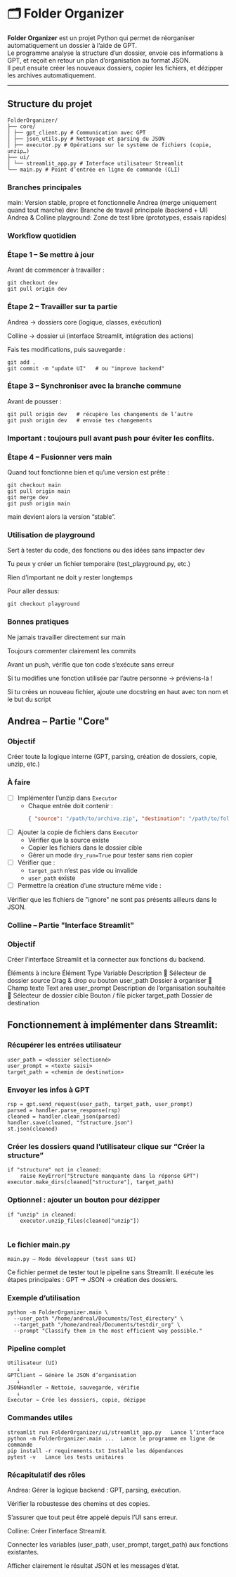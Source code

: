 # 🗂️ Folder Organizer

**Folder Organizer** est un projet Python qui permet de réorganiser automatiquement un dossier à l’aide de GPT.  
Le programme analyse la structure d’un dossier, envoie ces informations à GPT, et reçoit en retour un plan d’organisation au format JSON.  
Il peut ensuite créer les nouveaux dossiers, copier les fichiers, et dézipper les archives automatiquement.

---

## Structure du projet
```
FolderOrganizer/
├── core/
│ ├── gpt_client.py # Communication avec GPT
│ ├── json_utils.py # Nettoyage et parsing du JSON
│ ├── executor.py # Opérations sur le système de fichiers (copie, unzip…)
├── ui/
│ └── streamlit_app.py # Interface utilisateur Streamlit
└── main.py # Point d’entrée en ligne de commande (CLI)
```

### Branches principales

main:	Version stable, propre et fonctionnelle	Andrea (merge uniquement quand tout marche)
dev:	Branche de travail principale (backend + UI)	Andrea & Colline
playground:	Zone de test libre (prototypes, essais rapides)	

### Workflow quotidien
### Étape 1 – Se mettre à jour

Avant de commencer à travailler :

```
git checkout dev
git pull origin dev
```

### Étape 2 – Travailler sur ta partie

Andrea → dossiers core (logique, classes, exécution)

Colline → dossier ui (interface Streamlit, intégration des actions)

Fais tes modifications, puis sauvegarde :
```
git add .
git commit -m "update UI"   # ou "improve backend"
```

### Étape 3 – Synchroniser avec la branche commune

Avant de pousser :
```
git pull origin dev   # récupère les changements de l’autre
git push origin dev   # envoie tes changements
```

### Important : toujours pull avant push pour éviter les conflits.

### Étape 4 – Fusionner vers main

Quand tout fonctionne bien et qu’une version est prête :
```
git checkout main
git pull origin main
git merge dev
git push origin main
```

main devient alors la version “stable”.

### Utilisation de playground

Sert à tester du code, des fonctions ou des idées sans impacter dev

Tu peux y créer un fichier temporaire (test_playground.py, etc.)

Rien d’important ne doit y rester longtemps

Pour aller dessus: 
```
git checkout playground 
```

### Bonnes pratiques

Ne jamais travailler directement sur main

Toujours commenter clairement les commits

Avant un push, vérifie que ton code s’exécute sans erreur

Si tu modifies une fonction utilisée par l’autre personne → préviens-la !

Si tu crées un nouveau fichier, ajoute une docstring en haut avec ton nom et le but du script

##  Andrea – Partie "Core"

### Objectif
Créer toute la logique interne (GPT, parsing, création de dossiers, copie, unzip, etc.)

### À faire
- [ ] Implémenter l’unzip dans `Executor`
  - Chaque entrée doit contenir :
    ```json
    { "source": "/path/to/archive.zip", "destination": "/path/to/folder" }
    ```
- [ ] Ajouter la copie de fichiers dans `Executor`
  - Vérifier que la source existe  
  - Copier les fichiers dans le dossier cible  
  - Gérer un mode `dry_run=True` pour tester sans rien copier
- [ ] Vérifier que :
  - `target_path` n’est pas vide ou invalide  
  - `user_path` existe
- [ ] Permettre la création d’une structure même vide :

 Vérifier que les fichiers de "ignore" ne sont pas présents ailleurs dans le JSON.

### Colline – Partie "Interface Streamlit"
###  Objectif
Créer l’interface Streamlit et la connecter aux fonctions du backend.

Éléments à inclure
Élément	                         Type	                Variable	 Description
📁 Sélecteur de dossier source	Drag & drop ou bouton	user_path	Dossier à organiser
💬 Champ texte	                Text area	            user_prompt	Description de l’organisation souhaitée
🎯 Sélecteur de dossier cible	Bouton / file picker	target_path	Dossier de destination

## Fonctionnement à implémenter dans Streamlit:

### Récupérer les entrées utilisateur

```
user_path = <dossier sélectionné>
user_prompt = <texte saisi>
target_path = <chemin de destination>
```

### Envoyer les infos à GPT
```
rsp = gpt.send_request(user_path, target_path, user_prompt)
parsed = handler.parse_response(rsp)
cleaned = handler.clean_json(parsed)
handler.save(cleaned, "fstructure.json")
st.json(cleaned)
```

### Créer les dossiers quand l’utilisateur clique sur “Créer la structure”
```
if "structure" not in cleaned:
    raise KeyError("Structure manquante dans la réponse GPT")
executor.make_dirs(cleaned["structure"], target_path)
```
### Optionnel : ajouter un bouton pour dézipper
```
if "unzip" in cleaned:
    executor.unzip_files(cleaned["unzip"])
    
```
### Le fichier main.py
```
main.py – Mode développeur (test sans UI)
```
Ce fichier permet de tester tout le pipeline sans Streamlit.
Il exécute les étapes principales : GPT → JSON → création des dossiers.

### Exemple d’utilisation
```
python -m FolderOrganizer.main \
  --user_path "/home/andreal/Documents/Test_directory" \
  --target_path "/home/andreal/Documents/testdir_org" \
  --prompt "Classify them in the most efficient way possible."
```

### Pipeline complet
```
Utilisateur (UI)
   ↓
GPTClient → Génère le JSON d’organisation
   ↓
JSONHandler → Nettoie, sauvegarde, vérifie
   ↓
Executor → Crée les dossiers, copie, dézippe
```
### Commandes utiles
```
streamlit run FolderOrganizer/ui/streamlit_app.py	Lance l’interface
python -m FolderOrganizer.main ...	Lance le programme en ligne de commande
pip install -r requirements.txt	Installe les dépendances
pytest -v	Lance les tests unitaires
```
### Récapitulatif des rôles
Andrea:
Gérer la logique backend : GPT, parsing, exécution.

Vérifier la robustesse des chemins et des copies.

S’assurer que tout peut être appelé depuis l’UI sans erreur.

Colline:
Créer l’interface Streamlit.

Connecter les variables (user_path, user_prompt, target_path) aux fonctions existantes.

Afficher clairement le résultat JSON et les messages d’état.

